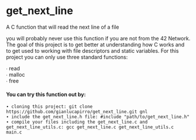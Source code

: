 # get_next_line

A C function that will read the next line of a file

you will probably never use this function if you are not from the 42 Network. The goal of this project is to get better at understanding how C works and to get used to working with file descriptors and static variables. For this project you can only use three standard functions:

∙ read <br>
∙ malloc <br>
∙ free <br>

#### You can try this function out by:

    ∙ cloning this project: git clone https://github.com/gianlucapirro/get_next_line.git gnl
    ∙ include the get_next_line.h file: #include "path/to/get_next_line.h"
    ∙ compile your files including the get_next_line.c and get_next_line_utils.c: gcc get_next_line.c get_next_line_utils.c main.c
